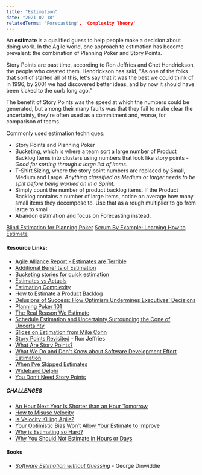 ```yaml
---
title: "Estimation"
date: "2021-02-18"
relatedTerms: 'Forecasting', 'Complexity Theory'
---
```


An **estimate** is a qualified guess to help people make a decision about doing work. In the Agile world, one approach to estimation has become prevalent: the combination of Planning Poker and Story Points.

Story Points are past time, according to Ron Jeffries and Chet Hendrickson, the people who created them. Hendrickson has said, "As one of the folks that sort of started all of this, let's say that it was the best we could think of in 1996, by 2001 we had discovered better ideas, and by now it should have been kicked to the curb long ago."

The benefit of Story Points was the speed at which the numbers could be generated, but among their many faults was that they fail to make clear the uncertainty, they're often used as a commitment and, worse, for comparison of teams.

Commonly used estimation techniques:

- Story Points and Planning Poker
- Bucketing, which is where a team sort a large number of Product Backlog Items into clusters using numbers that look like story points _\- Good for sorting through a large list of items._
- T-Shirt Sizing, where the story point numbers are replaced by Small, Medium and Large. _Anything classified as Medium or larger needs to be split before being worked on in a Sprint._
- Simply count the number of product backlog items. If the Product Backlog contains a number of large items, notice on average how many small items they decompose to. Use that as a rough multiplier to go from large to small.
- Abandon estimation and focus on Forecasting instead.

[Blind Estimation for Planning Poker](/blog/blind-estimation-planning-poker.html) [Scrum By Example: Learning How to Estimate](/blog/scrummaster-tales-learning-how-to-estimate.html)

#### Resource Links:

- [Agile Alliance Report - Estimates are Terrible](https://www.agilealliance.org/resources/experience-reports/estimates-terrible/)
- [Additional Benefits of Estimation](https://www.leadingagile.com/2011/09/the-real-reason-we-estimate/)
- [Bucketing stories for quick estimation](http://thedailystandup.com/2008/07/05/bucketing-stories-for-quick-estimation/)
- [Estimates vs Actuals](https://www.industriallogic.com/blog/estimates-vs-actuals/)
- [Estimating Complexity](https://lizkeogh.com/2013/07/21/estimating-complexity/)
- [How to Estimate a Product Backlog](https://www.superheroes.academy/blog/how-to-estimate-a-product-backlog)
- [Delusions of Success: How Optimism Undermines Executives’ Decisions](https://hbr.org/2003/07/delusions-of-success-how-optimism-undermines-executives-decisions)
- [Planning Poker 101](https://live-planningpoker.pantheonsite.io/faqs/planningpoker-101/)
- [The Real Reason We Estimate](https://www.leadingagile.com/2011/09/the-real-reason-we-estimate/)
- [Schedule Estimation and Uncertainty Surrounding the Cone of Uncertainty](https://www.researchgate.net/publication/3248373_Schedule_estimation_and_uncertainty_surrounding_the_cone_of_uncertainty)
- [Slides on Estimation from Mike Cohn](https://www.mountaingoatsoftware.com/presentations/agile-estimating)
- [Story Points Revisited](https://www.ronjeffries.com/articles/019-01ff/story-points/Index.html) - Ron Jeffries
- [What Are Story Points?](https://www.mountaingoatsoftware.com/blog/what-are-story-points)
- [What We Do and Don't Know about Software Development Effort Estimation](https://www.infoq.com/articles/software-development-effort-estimation/)
- [When I’ve Skipped Estimates](https://paulmboos.com/2015/07/14/when-ive-skipped-the-estimates/)
- [Wideband Delphi](https://en.wikipedia.org/wiki/Wideband_delphi)
- [You Don’t Need Story Points](https://www.neilkillick.com/blog/you-don-t-need-story-points)

##### CHALLENGES

- [An Hour Next Year Is Shorter than an Hour Tomorrow](https://www.psychologytoday.com/ca/blog/ulterior-motives/201110/hour-next-year-is-shorter-hour-tomorrow)
- [How to Misuse Velocity](https://www.lagerweij.com/2011/07/08/5-ways-to-make-sure-velocity-is-useless/)
- [Is Velocity Killing Agile?](https://www.infoq.com/news/2011/11/velocity-highsmith/)
- [Your Optimistic Bias Won’t Allow Your Estimate to Improve](https://agilecomplexificationinverter.blogspot.com/2014/12/your-optimistic-bias-wont-allow-your.html)
- [Why is Estimating so Hard?](https://blog.cleancoder.com/uncle-bob/2012/04/20/Why-Is-Estimating-So-Hard.html)
- [Why You Should Not Estimate in Hours or Days](https://www.scrumexpert.com/knowledge/why-you-should-not-estimate-in-hours-or-days/)

#### Books

- [_Software Estimation without Guessing_](https://www.amazon.com/gp/product/1680506986/) - George Dinwiddie

